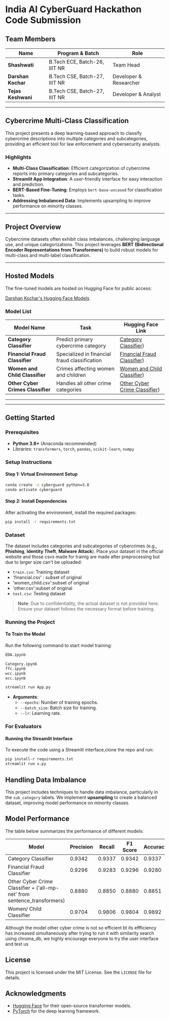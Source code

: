 # India AI CyberGuard Hackathon Code Submission

## Team Members

| Name                | Program & Batch                  | Role                  | 
|---------------------|----------------------------------|-----------------------|
| **Shashwati**       | B.Tech ECE, Batch-26, IIIT NR   | Team Head             | 
| **Darshan Kochar**  | B.Tech CSE, Batch-27, IIIT NR   | Developer & Researcher| 
| **Tejas Keshwani**  | B.Tech CSE, Batch-27, IIIT NR   | Developer & Analyst   | 

---

## Cybercrime Multi-Class Classification

This project presents a deep learning-based approach to classify cybercrime descriptions into multiple categories and subcategories, providing an efficient tool for law enforcement and cybersecurity analysts.

### **Highlights**
- **Multi-Class Classification**: Efficient categorization of cybercrime reports into primary categories and subcategories.
- **Streamlit App Integration**: A user-friendly interface for easy interaction and prediction.
- **BERT-Based Fine-Tuning**: Employs `bert-base-uncased` for classification tasks.
- **Addressing Imbalanced Data**: Implements upsampling to improve performance on minority classes.

---

## Project Overview

Cybercrime datasets often exhibit class imbalances, challenging language use, and unique categorizations. This project leverages **BERT (Bidirectional Encoder Representations from Transformers)** to build robust models for multi-class and multi-label classification.

---

## Hosted Models

The fine-tuned models are hosted on Hugging Face for public access:

[Darshan Kochar's Hugging Face Models](https://huggingface.co/Darshankochar022)

### **Model List**

| Model Name                         | Task                                           | Hugging Face Link                                 |
|------------------------------------|------------------------------------------------|--------------------------------------------------|
| **Category Classifier**            | Predict primary cybercrime category           | [Category Classifier](https://huggingface.co/Darshankochar022)) |
| **Financial Fraud Classifier**     | Specialized in financial fraud classification | [Financial Fraud Classifier](https://huggingface.co/Darshankochar022)) |
| **Women and Child Classifier**     | Crimes affecting women and children           | [Women and Child Classifier](https://huggingface.co/Darshankochar022))  |
| **Other Cyber Crimes Classifier**  | Handles all other crime categories            | [Other Cyber Crime Classifier](https://huggingface.co/Darshankochar022))  |

---


---

## Getting Started

### **Prerequisites**

- **Python 3.8+** (Anaconda recommended)
- Libraries: `transformers`, `torch`, `pandas`, `scikit-learn`, `numpy`

### **Setup Instructions**

#### Step 1: Virtual Environment Setup
```bash
conda create -n cyberguard python=3.8
conda activate cyberguard

```

#### Step 2: Install Dependencies
After activating the environment, install the required packages:

```bash
pip install -r requirements.txt
```

### Dataset

The dataset includes categories and subcategories of cybercrimes (e.g., **Phishing**, **Identity Theft**, **Malware Attack**). Place your dataset in the official website and those csvs made for trainig are made after preprocessing but due to larger size can't be uploaded:

- `train.csv`: Training dataset
- 'financial.csv' : subset of original
- 'women_child.csv':subset of original
- 'other.csv':subset of original 
- `test.csv`: Testing dataset

> **Note**: Due to confidentiality, the actual dataset is not provided here. Ensure your dataset follows the necessary format before training.

### Running the Project

#### To Train the Model

Run the following command to start model training:

```bash
EDA.ipynb
```
```bash
Category.ipynb
ffc.ipynb
wcc.ipynb
occ.ipynb
```
```bash
streamlit run App.py
```

- **Arguments**:
    - `--epochs`: Number of training epochs.
    - `--batch_size`: Batch size for training.
    - `--lr`: Learning rate.

### For Evaluators

#### Running the Streamlit Interface

To execute the code using a Streamlit interface,clone the repo and  run:

```bash
pip install-r requirements.txt
streamlit run x.py
```

## Handling Data Imbalance

This project includes techniques to handle data imbalance, particularly in the `sub_category` labels. We implement **upsampling** to create a balanced dataset, improving model performance on minority classes.

## Model Performance

The table below summarizes the performance of different models:

| Model                                  | Precision | Recall | F1 Score | Accuracy |
|----------------------------------------|-----------|--------|----------|----------|
|  Category Classifier  | 0.9342    | 0.9337 | 0.9342   | 0.9337   |
|  Financial Fraud Classifier          | 0.9296     | 0.9283   | 0.9296     | 0.9280     |
|  Other Cyber Crime Classifier  + ('all-mp-net' from sentence_transformers)       | 0.8880      | 0.8850   | 0.8880    | 0.8851     |
|  Women/ Child Classifier       | 0.9704    | 0.9806 | 0.9804   | 0.9892   |

Although the model other cyber crime is not so efficient bt its effficiency has increased simultaneously after trying to run it with similarity search using chroma_db, we highly encourage everyone to try the user interface and test us


## License

This project is licensed under the MIT License. See the `LICENSE` file for details.

## Acknowledgments

- [Hugging Face](https://huggingface.co/) for their open-source transformer models.
- [PyTorch](https://pytorch.org/) for the deep learning framework.

